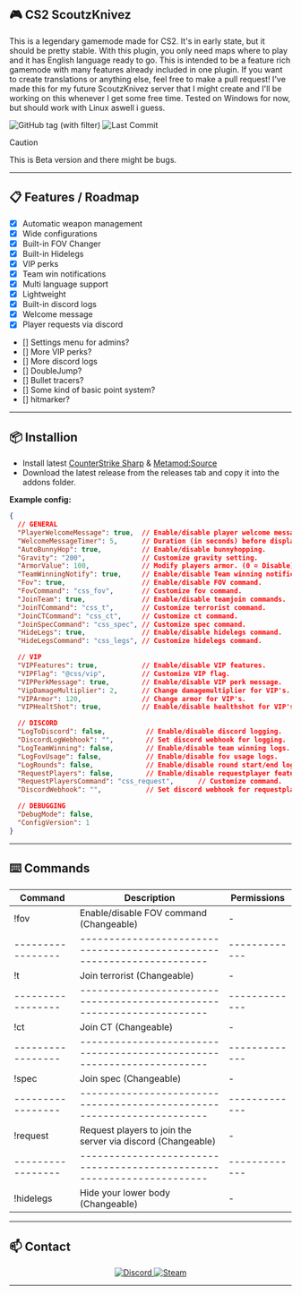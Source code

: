 ## 🎮 CS2 ScoutzKnivez

This is a legendary gamemode made for CS2. It's in early state, but it should be pretty stable.
With this plugin, you only need maps where to play and it has English language ready to go.
This is intended to be a feature rich gamemode with many features already included in one plugin.
If you want to create translations or anything else, feel free to make a pull request!
I've made this for my future ScoutzKnivez server that I might create and I'll be working on this whenever I get some free time.
Tested on Windows for now, but should work with Linux aswell i guess.

![GitHub tag (with filter)](https://img.shields.io/github/v/tag/asapverneri/CS2-ScoutzKnivez?style=for-the-badge&label=Version)
![Last Commit](https://img.shields.io/github/last-commit/asapverneri/CS2-ScoutzKnivez?style=for-the-badge)

> [!CAUTION]  
> This is Beta version and there might be bugs.

---

## 📋 Features / Roadmap

- [x] Automatic weapon management
- [x] Wide configurations
- [x] Built-in FOV Changer
- [x] Built-in Hidelegs
- [x] VIP perks
- [x] Team win notifications
- [x] Multi language support
- [x] Lightweight
- [x] Built-in discord logs
- [x] Welcome message
- [x] Player requests via discord

- [] Settings menu for admins?
- [] More VIP perks?
- [] More discord logs
- [] DoubleJump?
- [] Bullet tracers?
- [] Some kind of basic point system?
- [] hitmarker?

---

## 📦 Installion

- Install latest [CounterStrike Sharp](https://github.com/roflmuffin/CounterStrikeSharp) & [Metamod:Source](https://www.sourcemm.net/downloads.php/?branch=master)
- Download the latest release from the releases tab and copy it into the addons folder.

**Example config:**
```json
{
  // GENERAL
  "PlayerWelcomeMessage": true,  // Enable/disable player welcome message.
  "WelcomeMessageTimer": 5,      // Duration (in seconds) before displaying the welcome message.
  "AutoBunnyHop": true,          // Enable/disable bunnyhopping.
  "Gravity": "200",              // Customize gravity setting.
  "ArmorValue": 100,             // Modify players armor. (0 = Disable)
  "TeamWinningNotify": true,     // Enable/disable Team winning notifications.
  "Fov": true,                   // Enable/disable FOV command.
  "FovCommand": "css_fov",       // Customize fov command.
  "JoinTeam": true,              // Enable/disable teamjoin commands.
  "JoinTCommand": "css_t",       // Customize terrorist command.
  "JoinCTCommand": "css_ct",     // Customize ct command.
  "JoinSpecCommand": "css_spec", // Customize spec command.
  "HideLegs": true,              // Enable/disable hidelegs command.
  "HideLegsCommand": "css_legs", // Customize hidelegs command.

  // VIP
  "VIPFeatures": true,           // Enable/disable VIP features.
  "VIPFlag": "@css/vip",         // Customize VIP flag.
  "VIPPerkMessage": true,        // Enable/disable VIP perk message.
  "VipDamageMultiplier": 2,      // Change damagemultiplier for VIP's. (0 = Disable)
  "VIPArmor": 120,               // Change armor for VIP's.
  "VIPHealtShot": true,          // Enable/disable healthshot for VIP's.

  // DISCORD
  "LogToDiscord": false,          // Enable/disable discord logging.
  "DiscordLogWebhook": "",        // Set discord webhook for logging.
  "LogTeamWinning": false,        // Enable/disable team winning logs.
  "LogFovUsage": false,           // Enable/disable fov usage logs.
  "LogRounds": false,             // Enable/disable round start/end logs.
  "RequestPlayers": false,        // Enable/disable requestplayer feature
  "RequestPlayersCommand": "css_request",      // Customize command.
  "DiscordWebhook": "",           // Set discord webhook for requestplayer.

  // DEBUGGING
  "DebugMode": false,
  "ConfigVersion": 1
}
```

---

## ⌨️ Commands
| Command         | Description                                                          | Permissions |
|-----------------|----------------------------------------------------------------------|-------------|
| !fov            | Enable/disable FOV command (Changeable)                              | -           |
|-----------------|----------------------------------------------------------------------|-------------|
| !t              | Join terrorist (Changeable)                                          | -           |
|-----------------|----------------------------------------------------------------------|-------------|
| !ct             | Join CT (Changeable)                                                 | -           |
|-----------------|----------------------------------------------------------------------|-------------|
| !spec           | Join spec (Changeable)                                               | -           |
|-----------------|----------------------------------------------------------------------|-------------|
| !request        | Request players to join the server via discord (Changeable)          | -           |
|-----------------|----------------------------------------------------------------------|-------------|
| !hidelegs       | Hide your lower body (Changeable)                                    | -           |

---

## 📫 Contact

<div align="center">
  <a href="https://discordapp.com/users/367644530121637888">
    <img src="https://img.shields.io/badge/Discord-7289DA?style=for-the-badge&logo=discord&logoColor=white" alt="Discord" />
  </a>
  <a href="https://steamcommunity.com/id/vvernerii/">
    <img src="https://img.shields.io/badge/Steam-000000?style=for-the-badge&logo=steam&logoColor=white" alt="Steam" />
  </a>
</div>

---
